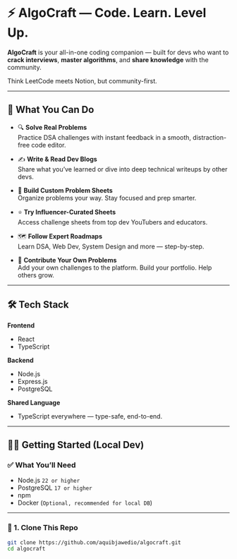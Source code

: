 # ⚡ AlgoCraft — Code. Learn. Level Up.

**AlgoCraft** is your all-in-one coding companion — built for devs who want to **crack interviews**, **master algorithms**, and **share knowledge** with the community.

Think LeetCode meets Notion, but community-first.

---

## 🚀 What You Can Do

- 🔍 **Solve Real Problems**  
  Practice DSA challenges with instant feedback in a smooth, distraction-free code editor.

- ✍️ **Write & Read Dev Blogs**  
  Share what you’ve learned or dive into deep technical writeups by other devs.

- 📄 **Build Custom Problem Sheets**  
  Organize problems your way. Stay focused and prep smarter.

- ⭐ **Try Influencer-Curated Sheets**  
  Access challenge sheets from top dev YouTubers and educators.

- 🗺️ **Follow Expert Roadmaps**  
  Learn DSA, Web Dev, System Design and more — step-by-step.

- 🧩 **Contribute Your Own Problems**  
  Add your own challenges to the platform. Build your portfolio. Help others grow.

---

## 🛠️ Tech Stack

**Frontend**

- React
- TypeScript

**Backend**

- Node.js
- Express.js
- PostgreSQL

**Shared Language**

- TypeScript everywhere — type-safe, end-to-end.

---

## 🧑‍💻 Getting Started (Local Dev)

### ✅ What You’ll Need

- Node.js `22 or higher`
- PostgreSQL `17 or higher`
- npm 
- Docker (`Optional, recommended for local DB`)

---

### 🔗 1. Clone This Repo

```bash
git clone https://github.com/aquibjawedio/algocraft.git
cd algocraft
```

